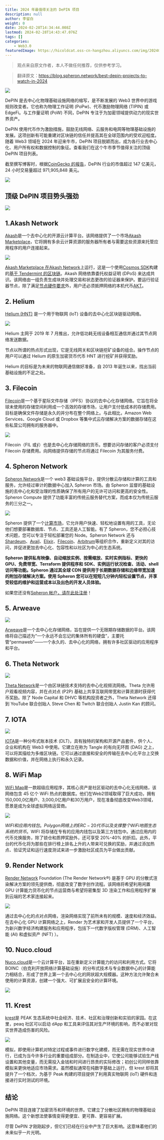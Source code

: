 ```yaml
---
title: 2024 年最值得关注的 DePIN 项目
description: null
author: 李留白
weight: 0
date: 2024-02-28T14:34:44.008Z
lastmod: 2024-02-28T14:43:47.076Z
tags: []
categories:
    - Web3.0
featuredImage: https://hicoldcat.oss-cn-hangzhou.aliyuncs.com/img/20240228223453.png
---
```


>观点来自原文作者，本人不做任何推荐，仅供参考学习。

>翻译原文：https://blog.spheron.network/best-depin-projects-to-watch-in-2024

![](https://hicoldcat.oss-cn-hangzhou.aliyuncs.com/img/20240228223453.png)

DePIN 是去中心化物理基础设施网络的缩写，是不断发展的 Web3 世界中的游戏规则改变者。它也称为物理工作证明 (PoPw)、代币激励物理网络 (TIPIN) 或 EdgeFi。与工作量证明 (PoW) 不同，DePIN 专注于为加密领域提供动力的现实世界资产。

DePIN 使用代币作为激励措施，鼓励无线网络、云服务和电网等物理基础设施的发展。这项创新有可能重建对区块链的信任并提高其在全球范围内的受欢迎程度。随着 Web3 领域在 2024 年迎来牛市，DePIN 项目脱颖而出，成为各行业去中心化、用户所有权和数据控制的象征。查看我们在这个牛市季节值得关注的顶级 DePIN 项目列表。

截至撰写博客时，根据[CoinGecko 的报告](https://www.coingecko.com/en/categories/depin#:~:text=The%20DePIN%20market%20cap%20today,in%20the%20last%2024%20hours.)，DePIN 行业的市值超过 147 亿美元，24 小时交易量超过 971,905,848 美元。

![](https://hicoldcat.oss-cn-hangzhou.aliyuncs.com/img/20240228223630.png)

## 顶级 DePIN 项目势头强劲

![](https://hicoldcat.oss-cn-hangzhou.aliyuncs.com/img/20240228223706.png)

## 1.Akash Network

[Akash](https://akash.network/)是一个去中心化的开源云计算平台。该网络提供了一个市场[Akash Marketplace](https://docs.akash.network/other-resources/marketplace)，它将拥有多余云计算资源的服务器所有者与需要这些资源来托管应用程序的用户连接起来。

![](https://hicoldcat.oss-cn-hangzhou.aliyuncs.com/img/20240228223726.png)

[Akash Marketplace 在Akash Network](https://www.mintscan.io/akash)上运行，这是一个使用[Cosmos SDK](https://github.com/cosmos/cosmos-sdk)构建的[基于 Tendermint 的区块链](https://github.com/tendermint/tendermint)。Akash 网络依靠委托权益证明 (DPoS) 来达成共识。该网络由一组负责生成块并处理交易和状态更改的验证器来保护。要运行验证器节点，除了满足[节点硬件要求](https://docs.akash.network/validating/validator#validator-hardware-requirements-and-recommendations)外，用户还必须抵押网络的本机代币[AKT](https://www.mintscan.io/akash#:~:text=1-,Validators,-Active%20Vals.)。

## 2. Helium

[Helium (HNT)](https://www.helium.com/) 是一个用于物联网 (IoT) 设备的去中心化区块链驱动网络。

![](https://hicoldcat.oss-cn-hangzhou.aliyuncs.com/img/20240228223809.png)

Helium 主网于 2019 年 7 月推出，允许低功耗无线设备相互通信并通过其节点网络发送数据。

节点以所谓的热点形式出现，它是无线网关和区块链挖矿设备的组合。操作节点的用户可以通过 Helium 的原生加密货币代币 HNT 进行挖矿并获得奖励。

Helium 的目标是为未来的物联网通信做好准备，自 2013 年诞生以来，找出当前基础设施的不足之处。

## 3. Filecoin

[Filecoin](https://filecoin.io/)是一个基于星际文件存储（IPFS）协议的去中心化存储网络。它旨在将全球未使用的存储空间利用成一个高效的存储市场，让用户支付低成本的存储费用。目标是确保文件存储是永久的并分布在整个网络上。与此相比，Amazon Web Services、Google Cloud 或 Dropbox 等集中式云存储解决方案的数据存储在这些私营公司拥有的服务器中。

![](https://hicoldcat.oss-cn-hangzhou.aliyuncs.com/img/20240228223825.png)

Filecoin（FIL 或⨎）也是去中心化存储网络的货币。想要访问存储的客户必须支付 Filecoin 存储费用。向网络提供存储的节点将通过 Filecoin 为其服务付费。

## 4. Spheron Network

[Spheron Network](https://spheron.network/)是一个 web3 基础设施平台，提供分散云存储和计算的工具和服务，允许经过审计的数据中心加入 Spheron 市场。由 Spheron 监督的基础设施的去中心化和受治理的性质确保了所有用户的无许可访问和更高的安全性。Spheron Compute 提供了功能丰富的传统云服务替代方案，而成本仅为传统云服务的三分之一。

![](https://hicoldcat.oss-cn-hangzhou.aliyuncs.com/img/20240228223847.png)

Spheron 提供了一个[计算市场](https://docs.spheron.network/marketplace-guide)，它允许用户快速、轻松地设置有用的工具，无论他们想要部署数据库、节点、工具还是人工智能。有了 Spheron，您不必担心技术问题，您可以专注于轻松部署您的 Node。Spheron Network 还与[Shardeum](https://blog.spheron.network/deploy-and-stake-a-shardeum-validator-on-spheron-in-minutes)、[Avail](https://blog.spheron.network/deploy-an-avail-node-in-minutes-using-spheron-compute)、[Elixir](https://blog.spheron.network/step-by-step-guide-to-launching-an-elixir-node-with-spheron)、[Filecoin](https://filecoin.io/)、[Arbitrum](https://arbitrum.io/)等组织合作，重新定义对其的访问，并促进更加去中心化、包容性和以社区为中心的生态系统。

**Spheron 提供私有映像、自动缩放实例、按需缩放、实时实例指标、更快的 GPU、免费带宽、Terraform 提供程序和 SDK、实例运行状况检查、活动、shell 访问等功能。Spheron 通过其全球 CDN 提供用于长期数据存储和边缘带宽加速的附加存储解决方案。使用 Spheron 您可以在短短几分钟内轻松设置节点，并享受较低的维护和运营成本以及出色的开发人员体验。**

如果您还没有[Spheron 帐户，请在此处注册](https://app.spheron.network/#/signup)！

## 5. Arweave

![](https://hicoldcat.oss-cn-hangzhou.aliyuncs.com/img/20240228224043.png)

[Arweave](https://www.arweave.org/)是一个去中心化存储网络，旨在提供一个无限期存储数据的平台。该网络将自己描述为“一个永远不会忘记的集体所有的硬盘”，主要托管“permaweb”——一个永久的、去中心化的网络，拥有许多社区驱动的应用程序和平台。

## 6. Theta Network

![](https://hicoldcat.oss-cn-hangzhou.aliyuncs.com/img/20240228224106.png)

[Theta Network](https://www.thetatoken.org/)是一个由区块链技术支持的去中心化视频流网络。Theta 允许用户观看视频内容，并在点对点 (P2P) 基础上共享互联网带宽和计算资源时获得代币奖励。除了 Node Capital 和 DHVC 等机构投资者之外，Theta Network 还得到 YouTube 联合创始人 Steve Chen 和 Twitch 联合创始人 Justin Kan 的顾问。

## 7. IOTA

![](https://hicoldcat.oss-cn-hangzhou.aliyuncs.com/img/20240228224122.png)

[IOTA](https://www.iota.org/)是一种分布式账本技术 (DLT)，具有独特的架构和开源产品套件，供个人、企业和机构在 Web3 中使用。它建立在称为 Tangle 的有向无环图 (DAG) 之上，可以将其描绘为多维区块链。它可以通过直接和安全的传输在去中心化平台上交换数据和价值，并在网络上执行和永久记录。

## 8. WiFi Map

[WiFi Map](https://weconnectu.io/)是一款超级应用程序，其核心资产是社区驱动的去中心化无线网络，该网络包含 45 亿个 WiFi 热点的数据库。他们在Web2领域取得了巨大成功，拥有150,000,0亿用户、3,000,0亿用户和30万用户，现在准备彻底改变Web3领域，愿景是成为全球虚拟网络运营商。

![](https://hicoldcat.oss-cn-hangzhou.aliyuncs.com/img/20240228224137.png)

$WIFI 和应用内钱包。Polygon 网络上的 ERC-20 代币以及支撑整个 WiFi 地图生态系统的货币。$WIFI 将存储在专有的应用内钱包以及第三方钱包中。通过应用内的代币兑换服务，除了锁仓和质押奖励外，还可享受 20%-40% 的折扣。此外，平台的代币化将为那些在排行榜上排名上升的人带来可兑换的奖励，并通过添加热点、验证凭证和运行速度测试来进一步激励社区成员为平台做出贡献。

## 9. Render Network

[Render Network](https://rendernetwork.com/) Foundation (The Render Network®) 是基于 GPU 的分散式渲染解决方案的领先提供商，彻底改变了数字创作流程。该网络将希望利用闲置 GPU 计算能力货币化的节点运营商与希望将密集型 3D 渲染工作和应用程序扩展到云端的艺术家连接起来。

![](https://hicoldcat.oss-cn-hangzhou.aliyuncs.com/img/20240228224155.png)

通过去中心化的点对点网络，渲染网络实现了前所未有的规模、速度和经济效益。在去中心化 GPU 计算网络之上，Render 为艺术家和开发人员提供了一个平台，为新兴数字经济构建服务和应用程序，包括下一代数字版权管理 (DRM)、人工智能 (AI) 和虚拟资产 (NFT) ）。

## 10. Nuco.cloud

[Nuco.cloud](https://nuco.cloud/)是一个云计算平台，旨在重新定义计算能力的访问和利用方式。它将BOINC（伯克利开放网络计算基础设施）的分布式技术与专业数据中心的计算能力相结合，形成了世界上第一个去中心化的网状超大规模器。这种方法允许聚合未使用的计算资源，创建一个强大、可扩展且安全的计算环境。

![](https://hicoldcat.oss-cn-hangzhou.aliyuncs.com/img/20240228224209.png)

## 11. Krest

[krest](https://krest.peaq.network/)是 PEAK 生态系统中社会经济、技术、社区和治理创新和实验的家园。在这里，peaq 社区可以启动 dApp 和工具来评估其对生产环境的影响，而不必冒对现实世界造成伤害的风险。

![](https://hicoldcat.oss-cn-hangzhou.aliyuncs.com/img/20240228224229.png)

模拟，即使用计算机对特定过程或事件进行数字化建模，而无需在现实世界中进行，已成为当今许多行业的重要组成部分。在制造业中，它使公司能够试验生产线设置和其他变量，而无需投入金钱和时间进行昂贵的实际修改；初创公司同样依靠模拟来更快地适应市场需求。虽然模拟通常在纯数字基础上运行，但 krest 却将其提升了一个档次，为基于 Peak 构建的项目提供了利用真实物联网 (IoT) 硬件和连接进行实时测试的环境。

## 结论

DePIN 项目连接了加密货币和环境的世界。它建立了分散社区拥有的物理基础设施网络。这个新想法使事情变得更便宜、更可靠、更容易扩展。

尽管 DePIN 才刚刚起步，但它们已经在行业中产生了巨大影响。这意味着他们的未来似乎一片光明。